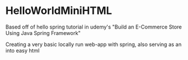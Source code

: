 # HelloWorldMiniHTML
Based off of hello spring tutorial in udemy's "Build an E-Commerce Store Using Java Spring Framework"

Creating a very basic locally run web-app with spring, also serving as an into easy html
